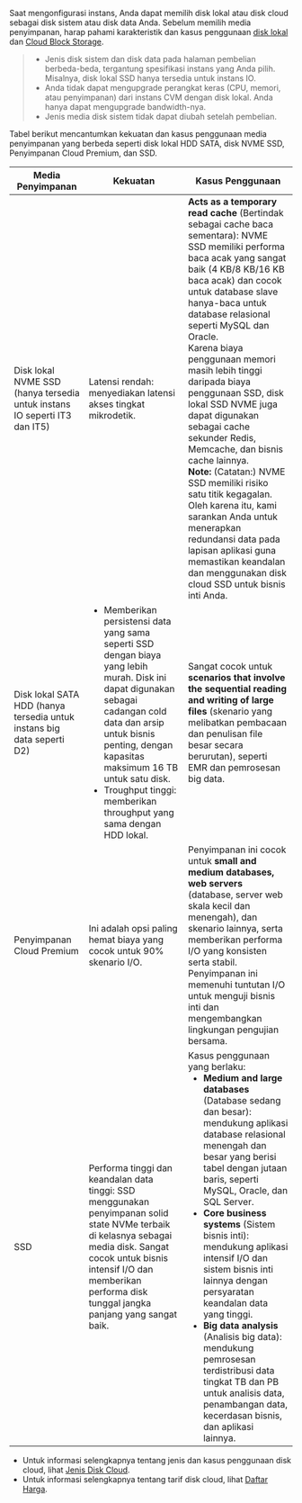 Saat mengonfigurasi instans, Anda dapat memilih disk lokal atau disk cloud sebagai disk sistem atau disk data Anda. Sebelum memilih media penyimpanan, harap pahami karakteristik dan kasus penggunaan [disk lokal](https://intl.cloud.tencent.com/document/product/213/5798) dan [Cloud Block Storage](https://intl.cloud.tencent.com/document/product/213/4953).
> 
> - Jenis disk sistem dan disk data pada halaman pembelian berbeda-beda, tergantung spesifikasi instans yang Anda pilih. Misalnya, disk lokal SSD hanya tersedia untuk instans IO.
> - Anda tidak dapat mengupgrade perangkat keras (CPU, memori, atau penyimpanan) dari instans CVM dengan disk lokal. Anda hanya dapat mengupgrade bandwidth-nya.
> - Jenis media disk sistem tidak dapat diubah setelah pembelian.
> 

Tabel berikut mencantumkan kekuatan dan kasus penggunaan media penyimpanan yang berbeda seperti disk lokal HDD SATA, disk NVME SSD, Penyimpanan Cloud Premium, dan SSD.

| Media Penyimpanan | Kekuatan | Kasus Penggunaan |
|---------|---------|---------|
| Disk lokal NVME SSD (hanya tersedia untuk instans IO seperti IT3 dan IT5) | Latensi rendah: menyediakan latensi akses tingkat mikrodetik. | **Acts as a temporary read cache** (Bertindak sebagai cache baca sementara): NVME SSD memiliki performa baca acak yang sangat baik (4 KB/8 KB/16 KB baca acak) dan cocok untuk database slave hanya-baca untuk database relasional seperti MySQL dan Oracle.<br>Karena biaya penggunaan memori masih lebih tinggi daripada biaya penggunaan SSD, disk lokal SSD NVME juga dapat digunakan sebagai cache sekunder Redis, Memcache, dan bisnis cache lainnya.<br>**Note:** (Catatan:) NVME SSD memiliki risiko satu titik kegagalan. Oleh karena itu, kami sarankan Anda untuk menerapkan redundansi data pada lapisan aplikasi guna memastikan keandalan dan menggunakan disk cloud SSD untuk bisnis inti Anda. |
| Disk lokal SATA HDD (hanya tersedia untuk instans big data seperti D2) | <ul style="margin: 0;"><li>Memberikan persistensi data yang sama seperti SSD dengan biaya yang lebih murah. Disk ini dapat digunakan sebagai cadangan cold data dan arsip untuk bisnis penting, dengan kapasitas maksimum 16 TB untuk satu disk.</li><li>Troughput tinggi: memberikan throughput yang sama dengan HDD lokal.</li></ul> | Sangat cocok untuk **scenarios that involve the sequential reading and writing of large files** (skenario yang melibatkan pembacaan dan penulisan file besar secara berurutan), seperti EMR dan pemrosesan big data. |
| Penyimpanan Cloud Premium | Ini adalah opsi paling hemat biaya yang cocok untuk 90% skenario I/O. | Penyimpanan ini cocok untuk **small and medium databases, web servers** (database, server web skala kecil dan menengah), dan skenario lainnya, serta memberikan performa I/O yang konsisten serta stabil.<br>Penyimpanan ini memenuhi tuntutan I/O untuk menguji bisnis inti dan mengembangkan lingkungan pengujian bersama. |
| SSD | Performa tinggi dan keandalan data tinggi: SSD menggunakan penyimpanan solid state NVMe terbaik di kelasnya sebagai media disk. Sangat cocok untuk bisnis intensif I/O dan memberikan performa disk tunggal jangka panjang yang sangat baik. | Kasus penggunaan yang berlaku: <ul style="margin: 0;"><li>**Medium and large databases** (Database sedang dan besar): mendukung aplikasi database relasional menengah dan besar yang berisi tabel dengan jutaan baris, seperti MySQL, Oracle, dan SQL Server.</li><li>**Core business systems** (Sistem bisnis inti): mendukung aplikasi intensif I/O dan sistem bisnis inti lainnya dengan persyaratan keandalan data yang tinggi.</li><li>**Big data analysis** (Analisis big data): mendukung pemrosesan terdistribusi data tingkat TB dan PB untuk analisis data, penambangan data, kecerdasan bisnis, dan aplikasi lainnya.</li></ul> |

- Untuk informasi selengkapnya tentang jenis dan kasus penggunaan disk cloud, lihat [Jenis Disk Cloud](https://intl.cloud.tencent.com/document/product/213/33000).
- Untuk informasi selengkapnya tentang tarif disk cloud, lihat [Daftar Harga](https://intl.cloud.tencent.com/document/product/213/2255).
